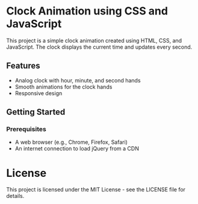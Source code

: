 # Clock Animation using CSS and JavaScript

This project is a simple clock animation created using HTML, CSS, and JavaScript. The clock displays the current time and updates every second.

## Features

- Analog clock with hour, minute, and second hands
- Smooth animations for the clock hands
- Responsive design

## Getting Started

### Prerequisites

- A web browser (e.g., Chrome, Firefox, Safari)
- An internet connection to load jQuery from a CDN

# License
This project is licensed under the MIT License - see the LICENSE file for details.

